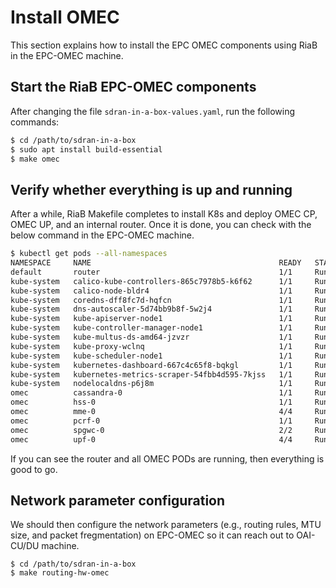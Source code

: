 # Install OMEC

This section explains how to install the EPC OMEC components using RiaB in the EPC-OMEC machine.

## Start the RiaB EPC-OMEC components

After changing the file `sdran-in-a-box-values.yaml`, run the following commands:

```bash
$ cd /path/to/sdran-in-a-box
$ sudo apt install build-essential
$ make omec
```

## Verify whether everything is up and running
After a while, RiaB Makefile completes to install K8s and deploy OMEC CP, OMEC UP, and an internal router.
Once it is done, you can check with the below command in the EPC-OMEC machine.
```bash
$ kubectl get pods --all-namespaces
NAMESPACE     NAME                                          READY   STATUS    RESTARTS   AGE
default       router                                        1/1     Running   0          19h
kube-system   calico-kube-controllers-865c7978b5-k6f62      1/1     Running   0          19h
kube-system   calico-node-bldr4                             1/1     Running   0          19h
kube-system   coredns-dff8fc7d-hqfcn                        1/1     Running   0          19h
kube-system   dns-autoscaler-5d74bb9b8f-5w2j4               1/1     Running   0          19h
kube-system   kube-apiserver-node1                          1/1     Running   0          19h
kube-system   kube-controller-manager-node1                 1/1     Running   0          19h
kube-system   kube-multus-ds-amd64-jzvzr                    1/1     Running   0          19h
kube-system   kube-proxy-wclnq                              1/1     Running   0          19h
kube-system   kube-scheduler-node1                          1/1     Running   0          19h
kube-system   kubernetes-dashboard-667c4c65f8-bqkgl         1/1     Running   0          19h
kube-system   kubernetes-metrics-scraper-54fbb4d595-7kjss   1/1     Running   0          19h
kube-system   nodelocaldns-p6j8m                            1/1     Running   0          19h
omec          cassandra-0                                   1/1     Running   0          113m
omec          hss-0                                         1/1     Running   0          113m
omec          mme-0                                         4/4     Running   0          113m
omec          pcrf-0                                        1/1     Running   0          113m
omec          spgwc-0                                       2/2     Running   0          113m
omec          upf-0                                         4/4     Running   0          112m
```
If you can see the router and all OMEC PODs are running, then everything is good to go.

## Network parameter configuration

We should then configure the network parameters (e.g., routing rules, MTU size, and packet fregmentation) on EPC-OMEC so it can reach out to OAI-CU/DU machine.

```
$ cd /path/to/sdran-in-a-box
$ make routing-hw-omec
```
